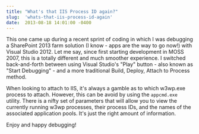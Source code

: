 ```yaml
---
title: "What's that IIS Process ID again?"
slug:  'whats-that-iis-process-id-again'
date:  2013-08-18 14:01:00 -0400
---
```


This one came up during a recent sprint of coding in which I was debugging a SharePoint 2013 farm solution (I know - apps are the way to go now!) with Visual Studio 2012. Let me say, since first starting development in MOSS 2007, this is a totally different and much smoother experience. I switched back-and-forth between using Visual Studio's "Play" button - also known as "Start Debugging" - and a more traditional Build, Deploy, Attach to Process method.

When looking to attach to IIS, it's always a gamble as to which w3wp.exe process to attach. However, this can be avoid by using the `appcmd.exe` utility. There is a nifty set of parameters that will allow you to view the currently running w3wp processes, their process IDs, and the names of the associated application pools. It's just the right amount of information.

<script src="https://gist.github.com/smayes5/1419a602cc3d2cb0cfd8.js"></script>

Enjoy and happy debugging!
